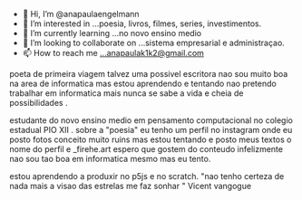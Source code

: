 - 👋 Hi, I’m @anapaulaengelmann
- 👀 I’m interested in ...poesia, livros, filmes, series, investimentos.
- 🌱 I’m currently learning ...no novo ensino medio 
- 💞️ I’m looking to collaborate on ...sistema empresarial e administraçao.
- 📫 How to reach me ...anapaulak1k2@gmail.com

<!---
anapaulaengelmann/anapaulaengelmann is a ✨ special ✨ repository because its `README.md` (this file) appears on your GitHub profile.
You can click the Preview link to take a look at your changes.
--->
poeta de primeira viagem talvez uma possivel escritora nao sou muito boa na area de informatica mas estou aprendendo e tentando 
nao pretendo trabalhar em informatica mais nunca se sabe a vida e cheia de possibilidades .

estudante do novo ensino medio em pensamento computacional no colegio estadual PIO XII .
sobre a "poesia"  eu tenho um perfil no instagram onde eu posto fotos conceito muito ruins mas estou tentando e posto meus textos o nome do perfil e 
_firehe.art    espero que gostem do conteudo infelizmente nao sou tao boa em informatica mesmo mas eu tento.

estou aprendendo a produxir no p5js e no scratch.
"nao tenho certeza de nada mais a visao das estrelas me faz sonhar "
Vicent vangogue

